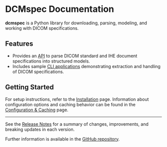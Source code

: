 # DCMspec Documentation

**dcmspec** is a Python library for downloading, parsing, modeling, and working with DICOM specifications.

## Features

- Provides an [API](api/index.md) to parse DICOM standard and IHE document specifications into structured models.
- Includes sample [CLI applications](cli/index.md) demonstrating extraction and handling of DICOM specifications.

## Getting Started

For setup instructions, refer to the [Installation](installation.md) page. Information about configuration options and caching behavior can be found in the [Configuration & Caching](configuration.md) page.

---

See the [Release Notes](changelog.md) for a summary of changes, improvements, and breaking updates in each version.

Further information is available in the [GitHub repository](https://github.com/dwikler/dcmspec).
